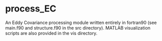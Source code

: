 # process_EC
An Eddy Covariance processing module written entirely in fortran90 (see main.f90 and structure.f90 in the src directory). MATLAB visualization scripts are also provided in the vis directory.
